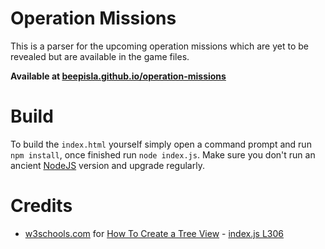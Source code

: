 # Operation Missions

This is a parser for the upcoming operation missions which are yet to be revealed but are available in the game files.

**Available at [beepisla.github.io/operation-missions](https://beepisla.github.io/operation-missions)**

# Build

To build the `index.html` yourself simply open a command prompt and run `npm install`, once finished run `node index.js`.
Make sure you don't run an ancient [NodeJS](https://nodejs.org/) version and upgrade regularly.

# Credits

- [w3schools.com](https://www.w3schools.com/) for [How To Create a Tree View](https://www.w3schools.com/howto/howto_js_treeview.asp) - [index.js L306](index.js#L306)
